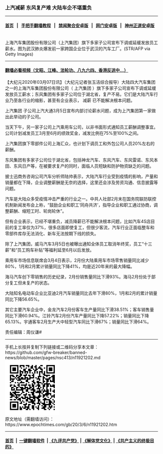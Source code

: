 ### 上汽减薪 东风复产难 大陆车企不堪重负
------------------------

#### [首页](https://github.com/gfw-breaker/banned-news/blob/master/README.md) &nbsp;&nbsp;|&nbsp;&nbsp; [手把手翻墙教程](https://github.com/gfw-breaker/guides/wiki) &nbsp;&nbsp;|&nbsp;&nbsp; [禁闻聚合安卓版](https://github.com/gfw-breaker/bn-android) &nbsp;&nbsp;|&nbsp;&nbsp; [网门安卓版](https://github.com/oGate2/oGate) &nbsp;&nbsp;|&nbsp;&nbsp; [神州正道安卓版](https://github.com/SzzdOgate/update) 



<div><img alt="" class="aligncenter wp-post-image" src="https://i.epochtimes.com/assets/uploads/2020/03/GettyImages-1185432675-600x400.jpg"/>
<div class="red16 caption">
 上海汽车集团股份有限公司（上汽集团）旗下多家子公司宣布下调或延缓发放员工薪水。图为武汉肺炎爆发前一家跨国企业位于武汉的汽车工厂。(STR/AFP via Getty Images)
</div>
</div><hr/>

#### [翻墙必看视频（文昭、江峰、法轮功、八九六四、香港反送中...）](https://github.com/gfw-breaker/banned-news/blob/master/pages/link3.md)

<div><p>
 【大纪元2020年03月07日讯】（大纪元记者张玉洁综合报导）大陆四大汽车集团之一的上海汽车集团股份有限公司（
 <ok href="https://www.epochtimes.com/gb/tag/%E4%B8%8A%E6%B1%BD%E9%9B%86%E5%9B%A2.html">
  上汽集团
 </ok>
 ）旗下多家子公司宣布下调或延缓发放员工薪水；东风集团有多家子公司位于湖北省，复产不易。它们是大陆汽车行业乃至各行业的缩影，甚至有企业表示，
 <ok href="https://www.epochtimes.com/gb/tag/%E5%87%8F%E8%96%AA.html">
  减薪
 </ok>
 已不能解决根本问题。
</p>
<p>
 <ok href="https://www.epochtimes.com/gb/tag/%E4%B8%8A%E6%B1%BD%E9%9B%86%E5%9B%A2.html">
  上汽集团
 </ok>
 子公司上汽大通3月5日宣布内部讨论薪水问题，成为上汽集团第一家做出此举动的子公司。
</p>
<p>
 当天下午，另一家子公司上汽乘用车公司，以非书面形式通知员工薪酬调整事宜。公司计划减发员工3月至6月的绩效奖金，减发比例在75%至100%之间。
</p>
<p>
 上汽集团旗下零部件公司上海汇众，也计划下调员工和外包公司人员20%左右的薪酬。
</p>
<p>
 东风集团有多家子公司位于湖北省，包括神龙汽车、东风汽车、东风雷诺、东风本田、东风日产等，在被要求复产的同时，面临人员短缺和防护物资缺乏的问题。
</p>
<p>
 披士迅商务咨询公司汽车分析师陆帅表示，大陆汽车行业受到疫情的影响，产量和销量都在下降，企业调整薪酬是无奈的选择，这里还会涉及劳资沟通、信息披露等问题。
</p>
<p>
 汽车是大陆众多受疫情冲击严重的行业之一。中共人社部2月末在国务院联防联控机制新闻发布会上称，“鼓励企业和职工‘同舟共济’，指导企业和职工通过协商，调整薪酬、缩短工时、轮岗轮休”。
</p>
<p>
 但有企业表示，已经不堪重负，减员降薪已不能解决根本问题，比如汽车4S店目前的复工率仅为37%，很多店面即使复工，但很少客流，汽车行业正面临整车和零部件库存无法消化、新车无法按期下线的损失。
</p>
<p>
 除了上汽集团，威马汽车3月5日也被曝出通知全体员工取消年终奖，员工“十三薪”和“员工购车补贴”等福利延至6月以后发放。
</p>
<p>
 乘用车市场信息联席会3月4日表示，2月份大陆乘用车市场零售销量同比减少80%，1月和2月累计销量同比下降41%，均是近20年来的最大降幅。
</p>
<p>
 海马汽车创下零销售的历史纪录，2月份销售量同比下滑93%。海马2月份处于部分复工但未复产的状态。
</p>
<p>
 大陆知名电动车企业比亚迪2月汽车销量同比去年下滑80%，1月和2月的累计销量同比下降56.65%。
</p>
<p>
 其它主要汽车企业中，金龙汽车2月份客车生产量同比下滑38.51%；客车销售量同比下滑60.94%。江铃汽车2月份汽车产量同比下降57.22%；销量同比下降65.13%。宇通客车2月生产大中轻型汽车同比下滑67%；销量同比下滑64%。
</p>
<p>
 责任编辑：周仪谦#
</p>
</div>
<hr/>
手机上长按并复制下列链接或二维码分享本文章：<br/>
https://github.com/gfw-breaker/banned-news/blob/master/pages/nsc413/n11921202.md <br/>
<a href='https://github.com/gfw-breaker/banned-news/blob/master/pages/nsc413/n11921202.md'><img src='https://github.com/gfw-breaker/banned-news/blob/master/pages/nsc413/n11921202.md.png'/></a> <br/>
原文地址（需翻墙访问）：https://www.epochtimes.com/gb/20/3/6/n11921202.htm


------------------------
#### [首页](https://github.com/gfw-breaker/banned-news/blob/master/README.md) &nbsp;|&nbsp; [一键翻墙软件](https://github.com/gfw-breaker/nogfw/blob/master/README.md) &nbsp;| [《九评共产党》](https://github.com/gfw-breaker/9ping.md/blob/master/README.md#九评之一评共产党是什么) | [《解体党文化》](https://github.com/gfw-breaker/jtdwh.md/blob/master/README.md) | [《共产主义的终极目的》](https://github.com/gfw-breaker/gczydzjmd.md/blob/master/README.md)


<img src='http://gfw-breaker.win/banned-news/pages/nsc413/n11921202.md' width='0px' height='0px'/>